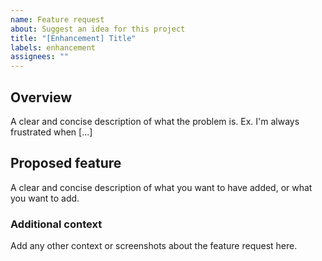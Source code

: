 ```yaml
---
name: Feature request
about: Suggest an idea for this project
title: "[Enhancement] Title"
labels: enhancement
assignees: ""
---
```


<!-- Issue Template from ColleagueApp/colleague -->

## Overview

A clear and concise description of what the problem is. Ex. I'm always frustrated when [...]

## Proposed feature

A clear and concise description of what you want to have added, or what you want to add.

### Additional context

Add any other context or screenshots about the feature request here.

